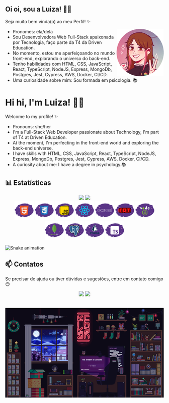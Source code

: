 ## Oi oi, sou a Luiza! 🏳️‍🌈
Seja muito bem vinda(o) ao meu Perfil! ✨

<div>
  <img align="right" alt="Git-Computador" width="150px" height="150px" src="./assets/Myself.gif"/>
</div>

- Pronomes: ela/dela
- Sou Desenvolvedora Web Full-Stack apaixonada por Tecnologia, faço parte da T4 da Driven Education.
- No momento, estou me aperfeiçoando no mundo front-end, explorando o universo do back-end.
- Tenho habilidades com HTML, CSS, JavaScript, React, TypeScript, NodeJS, Express, MongoDb, Postgres, Jest, Cypress, AWS, Docker, CI/CD.
- Uma curiosidade sobre mim: Sou formada em psicologia. 📚


# Hi hi, I'm Luiza! 🏳️‍🌈
Welcome to my profile! ✨

- Pronouns: she/her
- I'm a Full-Stack Web Developer passionate about Technology, I'm part of T4 at Driven Education.
- At the moment, I'm perfecting in the front-end world and exploring the back-end universe.
- I have skills with HTML, CSS, JavaScript, React, TypeScript, NodeJS, Express, MongoDb, Postgres, Jest, Cypress, AWS, Docker, CI/CD.
- A curiosity about me: I have a degree in psychology.📚



## 📊 Estatísticas
<div align="center">
  <a href="https://github.com/lusntgo"></a>
  <img height="150em" src="https://github-readme-stats.vercel.app/api?username=lusntgo&show_icons=true&theme=jolly&include_all_commits=true&count_private=true"/>
  <img height="150em" src="https://github-readme-stats.vercel.app/api/top-langs/?username=lusntgo&layout=compact&langs_count=16&theme=jolly"/> <br>
</div>
<div align="center">
<img alt="html" title="#html" width="60px" src="./assets/html.svg" />
<img alt="css" title="#css" width="60px" src="./assets/css.svg" />
<img alt="javascript" title="#javascript" width="60px" src="./assets/js.svg" />
<img alt="react" title="#react" width="60px" src="./assets/react.svg" />
<img alt="express" title="#express" width="60px" src="./assets/express.svg" />
<img alt="npm" title="#npm" width="60px" src="./assets/npm.svg" />
<img alt="nodejs" title="#nodejs" width="60px" src="./assets/nodejs.svg" />
<img alt="mongodb" title="#mongodb" width="60px" src="./assets/mongodb.svg" />
<img alt="postgres" title="#postgres" width="60px" src="./assets/postgres.svg" />
<img alt="prisma" title="#prisma" width="60px" src="./assets/prisma.svg" />
<img alt="typescript" title="#typescript" width="60px" src="./assets/typescript.svg" />

</div>



![Snake animation](https://github.com/LuSntgo/LuSntgo/blob/output/github-contribution-grid-snake.svg)
</div>

  ## 📫 Contatos

 Se precisar de ajuda ou tiver dúvidas e sugestões, entre em contato comigo 😉 

<div align="center"> 
   <a href = "mailto:lu.sntgo@gmail.com"><img src="https://img.shields.io/badge/-Gmail-%23333?style=for-the-badge&logo=gmail&logoColor=white" target="_blank"></a>
  <a href="https://www.linkedin.com/in/lusntg/" target="_blank"><img src="https://img.shields.io/badge/-LinkedIn-%230077B5?style=for-the-badge&logo=linkedin&logoColor=white" target="_blank"></a> 
</div>
<br><br>
 <div>
  <img align="center" alt="Pixel-Art" width="1000px" src="https://github.com/LuSntgo/LuSntgo/blob/main/kikachan87.gif"/>
</div>